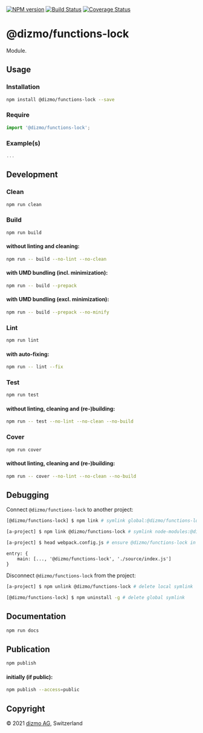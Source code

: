 [![NPM version](https://badge.fury.io/js/%40dizmo%2Ffunctions-lock.svg)](https://npmjs.org/package/@dizmo/functions-lock)
[![Build Status](https://travis-ci.com/dizmo/functions-lock.svg?branch=master)](https://travis-ci.com/dizmo/functions-lock)
[![Coverage Status](https://coveralls.io/repos/github/dizmo/functions-lock/badge.svg?branch=master)](https://coveralls.io/github/dizmo/functions-lock?branch=master)

# @dizmo/functions-lock

Module.

## Usage

### Installation

```sh
npm install @dizmo/functions-lock --save
```

### Require

```javascript
import '@dizmo/functions-lock';
```

### Example(s)

```javascript
...
```

## Development

### Clean

```sh
npm run clean
```

### Build

```sh
npm run build
```

#### without linting and cleaning:

```sh
npm run -- build --no-lint --no-clean
```

#### with UMD bundling (incl. minimization):

```sh
npm run -- build --prepack
```

#### with UMD bundling (excl. minimization):

```sh
npm run -- build --prepack --no-minify
```

### Lint

```sh
npm run lint
```

#### with auto-fixing:

```sh
npm run -- lint --fix
```

### Test

```sh
npm run test
```

#### without linting, cleaning and (re-)building:

```sh
npm run -- test --no-lint --no-clean --no-build
```

### Cover

```sh
npm run cover
```

#### without linting, cleaning and (re-)building:

```sh
npm run -- cover --no-lint --no-clean --no-build
```

## Debugging

Connect `@dizmo/functions-lock` to another project:

```sh
[@dizmo/functions-lock] $ npm link # symlink global:@dizmo/functions-lock
```

```sh
[a-project] $ npm link @dizmo/functions-lock # symlink node-modules:@dizmo/functions-lock
```

```sh
[a-project] $ head webpack.config.js # ensure @dizmo/functions-lock in entry.main
```

```
entry: {
    main: [..., '@dizmo/functions-lock', './source/index.js']
}
```

Disconnect `@dizmo/functions-lock` from the project:

```sh
[a-project] $ npm unlink @dizmo/functions-lock # delete local symlink
```

```sh
[@dizmo/functions-lock] $ npm uninstall -g # delete global symlink
```

## Documentation

```sh
npm run docs
```

## Publication

```sh
npm publish
```

#### initially (if public):

```sh
npm publish --access=public
```

## Copyright

 © 2021 [dizmo AG](https://dizmo.com/), Switzerland
